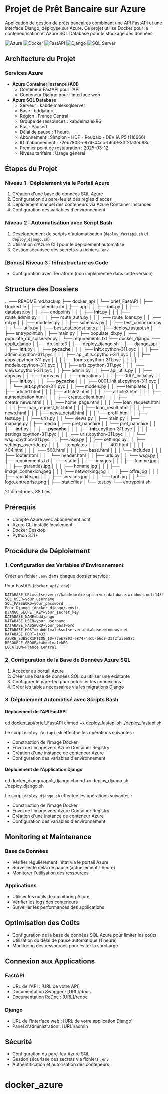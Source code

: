 # Projet de Prêt Bancaire sur Azure

Application de gestion de prêts bancaires combinant une API FastAPI et une interface Django, déployée sur Azure. Ce projet utilise Docker pour la conteneurisation et Azure SQL Database pour le stockage des données.

![Azure](https://img.shields.io/badge/Azure-0078D4?style=flat&logo=microsoft-azure&logoColor=white)
![Docker](https://img.shields.io/badge/Docker-2496ED?style=flat&logo=docker&logoColor=white)
![FastAPI](https://img.shields.io/badge/FastAPI-009688?style=flat&logo=fastapi&logoColor=white)
![Django](https://img.shields.io/badge/Django-092E20?style=flat&logo=django&logoColor=white)
![SQL Server](https://img.shields.io/badge/SQL%20Server-CC2927?style=flat&logo=microsoft-sql-server&logoColor=white)

## Architecture du Projet

### Services Azure
- **Azure Container Instance (ACI)**
  - Conteneur FastAPI pour l'API
  - Conteneur Django pour l'interface web
- **Azure SQL Database**
  - Serveur : kabdelmaleksqlserver
  - Base : bddjango
  - Région : France Central
  - Groupe de ressources : kabdelmalekRG
  - État : Paused
  - Délai de pause : 1 heure
  - Abonnement : Simplon - HDF - Roubaix - DEV IA P5 (116666)
  - ID d'abonnement : 72eb7803-e874-44cb-b6d9-33f2fa3eb88c
  - Premier point de restauration : 2025-03-12
  - Niveau tarifaire : Usage général

## Étapes du Projet

### Niveau 1 : Déploiement via le Portail Azure
1. Création d'une base de données SQL Azure
2. Configuration du pare-feu et des règles d'accès
3. Déploiement manuel des conteneurs via Azure Container Instances
4. Configuration des variables d'environnement

### Niveau 2 : Automatisation avec Script Bash
1. Développement de scripts d'automatisation (`deploy_fastapi.sh` et `deploy_django.sh`)
2. Utilisation d'Azure CLI pour le déploiement automatisé
3. Gestion sécurisée des secrets via fichiers `.env`

### [Bonus] Niveau 3 : Infrastructure as Code
- Configuration avec Terraform (non implémentée dans cette version)

## Structure des Dossiers

.
├── README.md.backup
├── docker_api
│   └── brief_FastAPI
│       ├── Dockerfile
│       ├── alembic.ini
│       ├── app
│       │   ├── __init__.py
│       │   ├── database.py
│       │   ├── endpoints
│       │   │   ├── __init__.py
│       │   │   ├── route_admin.py
│       │   │   ├── route_auth.py
│       │   │   └── route_loans.py
│       │   ├── ml.py
│       │   ├── modeles.py
│       │   ├── schemas.py
│       │   ├── test_connexion.py
│       │   └── utils.py
│       ├── best_cat_boost.tar.xz
│       ├── deploy_fastapi.sh
│       ├── entrypoint.sh
│       ├── main.py
│       ├── populate_db.py
│       ├── populate_db_sqlserver.py
│       └── requirements.txt
└── docker_django
    ├── appli_django
    │   ├── db.sqlite3
    │   ├── deploy_django.sh
    │   ├── django_api
    │   │   ├── __init__.py
    │   │   ├── __pycache__
    │   │   │   ├── __init__.cpython-311.pyc
    │   │   │   ├── admin.cpython-311.pyc
    │   │   │   ├── api_utils.cpython-311.pyc
    │   │   │   ├── apps.cpython-311.pyc
    │   │   │   ├── forms.cpython-311.pyc
    │   │   │   ├── models.cpython-311.pyc
    │   │   │   ├── urls.cpython-311.pyc
    │   │   │   └── views.cpython-311.pyc
    │   │   ├── admin.py
    │   │   ├── api_utils.py
    │   │   ├── apps.py
    │   │   ├── forms.py
    │   │   ├── migrations
    │   │   │   ├── 0001_initial.py
    │   │   │   ├── __init__.py
    │   │   │   └── __pycache__
    │   │   │       ├── 0001_initial.cpython-311.pyc
    │   │   │       └── __init__.cpython-311.pyc
    │   │   ├── models.py
    │   │   ├── templates
    │   │   │   ├── article1.html
    │   │   │   ├── article2.html
    │   │   │   ├── article3.html
    │   │   │   ├── authentication.html
    │   │   │   ├── create_client.html
    │   │   │   ├── create_news.html
    │   │   │   ├── home_page.html
    │   │   │   ├── loan_request.html
    │   │   │   ├── loan_request_list.html
    │   │   │   ├── loan_result.html
    │   │   │   ├── news.html
    │   │   │   ├── news_detail.html
    │   │   │   └── profil.html
    │   │   ├── tests.py
    │   │   ├── urls.py
    │   │   └── views.py
    │   ├── main.py
    │   ├── manage.py
    │   ├── media
    │   ├── pret_bancaire
    │   │   └── pret_bancaire
    │   │       ├── __init__.py
    │   │       ├── __pycache__
    │   │       │   ├── __init__.cpython-311.pyc
    │   │       │   ├── settings.cpython-311.pyc
    │   │       │   ├── urls.cpython-311.pyc
    │   │       │   └── wsgi.cpython-311.pyc
    │   │       ├── asgi.py
    │   │       ├── settings.py
    │   │       ├── settings_override.py
    │   │       ├── templates
    │   │       │   ├── 401.html
    │   │       │   ├── 404.html
    │   │       │   ├── 500.html
    │   │       │   ├── base.html
    │   │       │   └── includes
    │   │       │       ├── footer.html
    │   │       │       └── header.html
    │   │       ├── urls.py
    │   │       └── wsgi.py
    │   ├── requirements.txt
    │   ├── static
    │   │   ├── images
    │   │   │   ├── femme.jpg
    │   │   │   ├── garanties.jpg
    │   │   │   ├── homme.jpg
    │   │   │   ├── image_connexion.jpeg
    │   │   │   ├── networking.jpg
    │   │   │   ├── offre.jpg
    │   │   │   ├── rapidite.jpg
    │   │   │   ├── services.jpg
    │   │   │   └── tarif.jpg
    │   │   └── logo_entreprise.png
    │   ├── staticfiles
    │   └── test.py
    └── entrypoint.sh

21 directories, 88 files

## Prérequis

- Compte Azure avec abonnement actif
- Azure CLI installé localement
- Docker Desktop
- Python 3.11+

## Procédure de Déploiement

### 1. Configuration des Variables d'Environnement

Créer un fichier `.env` dans chaque dossier service :

Pour FastAPI (`docker_api/.env`):
```env
DATABASE_URL=sqlserver://kabdelmaleksqlserver.database.windows.net:1433;database=bddjango
SQL_USER=your_username
SQL_PASSWORD=your_password
Pour Django (docker_django/.env):
DJANGO_SECRET_KEY=your_secret_key
DATABASE_NAME=bddjango
DATABASE_USER=your_username
DATABASE_PASSWORD=your_password
DATABASE_HOST=kabdelmaleksqlserver.database.windows.net
DATABASE_PORT=1433
AZURE_SUBSCRIPTION_ID=72eb7803-e874-44cb-b6d9-33f2fa3eb88c
RESOURCE_GROUP=kabdelmalekRG
LOCATION=France Central
```

### 2. Configuration de la Base de Données Azure SQL

1. Accéder au portail Azure
2. Créer une base de données SQL ou utiliser une existante
3. Configurer le pare-feu pour autoriser les connexions
4. Créer les tables nécessaires via les migrations Django

### 3. Déploiement Automatisé avec Scripts Bash

#### Déploiement de l'API FastAPI
cd docker_api/brief_FastAPI
chmod +x deploy_fastapi.sh
./deploy_fastapi.sh

Le script `deploy_fastapi.sh` effectue les opérations suivantes :
- Construction de l'image Docker
- Envoi de l'image vers Azure Container Registry
- Création d'une instance de conteneur Azure
- Configuration des variables d'environnement

#### Déploiement de l'Application Django
cd docker_django/appli_django
chmod +x deploy_django.sh
./deploy_django.sh

Le script `deploy_django.sh` effectue les opérations suivantes :
- Construction de l'image Docker
- Envoi de l'image vers Azure Container Registry
- Création d'une instance de conteneur Azure
- Configuration des variables d'environnement

## Monitoring et Maintenance

### Base de Données
- Vérifier régulièrement l'état via le portail Azure
- Surveiller le délai de pause (actuellement 1 heure)
- Monitorer l'utilisation des ressources

### Applications
- Utiliser les outils de monitoring Azure
- Vérifier les logs des conteneurs
- Surveiller les performances des applications

## Optimisation des Coûts
- Configuration de la base de données SQL Azure pour limiter les coûts
- Utilisation du délai de pause automatique (1 heure)
- Monitoring des ressources pour éviter la surcharge

## Connexion aux Applications

### FastAPI
- URL de l'API : [URL de votre API]
- Documentation Swagger : [URL]/docs
- Documentation ReDoc : [URL]/redoc

### Django
- URL de l'interface web : [URL de votre application Django]
- Panel d'administration : [URL]/admin

## Sécurité
- Configuration du pare-feu Azure SQL
- Gestion sécurisée des secrets via fichiers `.env`
- Authentification et autorisation des conteneurs
# docker_azure

